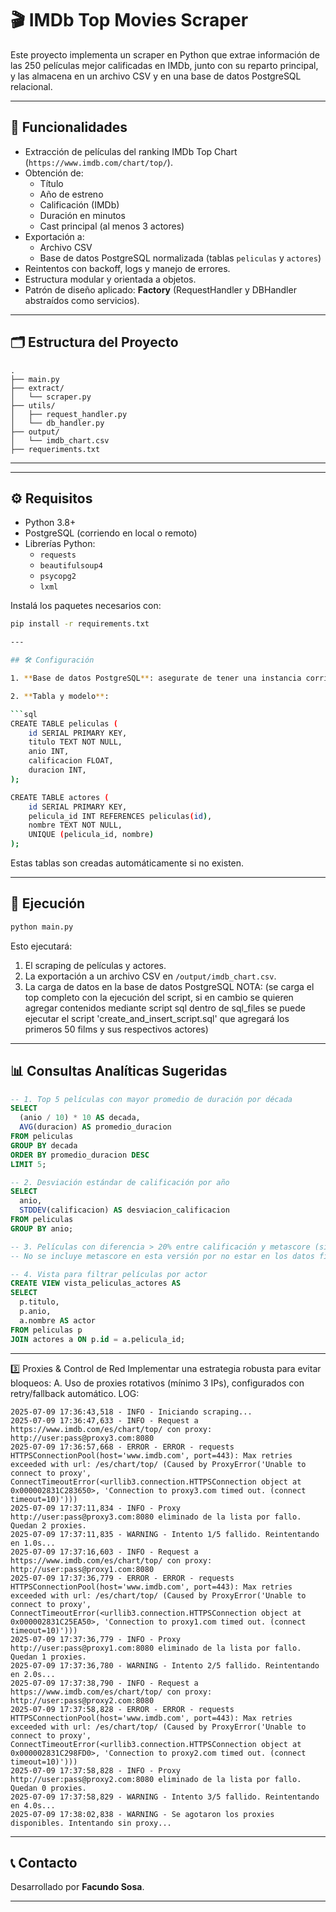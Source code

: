 # 🎬 IMDb Top Movies Scraper

Este proyecto implementa un scraper en Python que extrae información de las 250 películas mejor calificadas en IMDb, junto con su reparto principal, y las almacena en un archivo CSV y en una base de datos PostgreSQL relacional.

---

## 📌 Funcionalidades

- Extracción de películas del ranking IMDb Top Chart (`https://www.imdb.com/chart/top/`).
- Obtención de:
  - Título
  - Año de estreno
  - Calificación (IMDb)
  - Duración en minutos
  - Cast principal (al menos 3 actores)
- Exportación a:
  - Archivo CSV
  - Base de datos PostgreSQL normalizada (tablas `peliculas` y `actores`)
- Reintentos con backoff, logs y manejo de errores.
- Estructura modular y orientada a objetos.
- Patrón de diseño aplicado: **Factory** (RequestHandler y DBHandler abstraídos como servicios).


---

## 🗂️ Estructura del Proyecto

```
.
├── main.py
├── extract/
│   └── scraper.py
├── utils/
│   ├── request_handler.py
│   └── db_handler.py
├── output/
│   └── imdb_chart.csv
├── requeriments.txt
```

---

---

## ⚙️ Requisitos

- Python 3.8+
- PostgreSQL (corriendo en local o remoto)
- Librerías Python:
  - `requests`
  - `beautifulsoup4`
  - `psycopg2`
  - `lxml`

Instalá los paquetes necesarios con:

```bash
pip install -r requirements.txt

---

## 🛠️ Configuración

1. **Base de datos PostgreSQL**: asegurate de tener una instancia corriendo. El handler espera una función `get_connection()` que devuelva una conexión válida. Se puede configurar desde `utils/db_handler.py`.

2. **Tabla y modelo**:

```sql
CREATE TABLE peliculas (
    id SERIAL PRIMARY KEY,
    titulo TEXT NOT NULL,
    anio INT,
    calificacion FLOAT,
    duracion INT,
);

CREATE TABLE actores (
    id SERIAL PRIMARY KEY,
    pelicula_id INT REFERENCES peliculas(id),
    nombre TEXT NOT NULL,
    UNIQUE (pelicula_id, nombre)
);
```

Estas tablas son creadas automáticamente si no existen.

---

## 🚀 Ejecución

```bash
python main.py
```

Esto ejecutará:

1. El scraping de películas y actores.
2. La exportación a un archivo CSV en `/output/imdb_chart.csv`.
3. La carga de datos en la base de datos PostgreSQL NOTA: (se carga el top completo con la ejecución del script, si en cambio se quieren agregar contenidos mediante script sql dentro de sql_files se puede ejecutar el script 'create_and_insert_script.sql' que agregará los primeros 50 films y sus respectivos actores)

---

## 📊 Consultas Analíticas Sugeridas

```sql
-- 1. Top 5 películas con mayor promedio de duración por década
SELECT
  (anio / 10) * 10 AS decada,
  AVG(duracion) AS promedio_duracion
FROM peliculas
GROUP BY decada
ORDER BY promedio_duracion DESC
LIMIT 5;

-- 2. Desviación estándar de calificación por año
SELECT
  anio,
  STDDEV(calificacion) AS desviacion_calificacion
FROM peliculas
GROUP BY anio;

-- 3. Películas con diferencia > 20% entre calificación y metascore (si existiera)
-- No se incluye metascore en esta versión por no estar en los datos finales.

-- 4. Vista para filtrar películas por actor
CREATE VIEW vista_peliculas_actores AS
SELECT
  p.titulo,
  p.anio,
  a.nombre AS actor
FROM peliculas p
JOIN actores a ON p.id = a.pelicula_id;

```

---
3️⃣ Proxies &amp; Control de Red 
Implementar una estrategia robusta para evitar bloqueos:
A. Uso de proxies rotativos (mínimo 3 IPs), configurados con retry/fallback automático.
LOG:
```
2025-07-09 17:36:43,518 - INFO - Iniciando scraping...
2025-07-09 17:36:47,633 - INFO - Request a https://www.imdb.com/es/chart/top/ con proxy: http://user:pass@proxy3.com:8080
2025-07-09 17:36:57,668 - ERROR - ERROR - requests HTTPSConnectionPool(host='www.imdb.com', port=443): Max retries exceeded with url: /es/chart/top/ (Caused by ProxyError('Unable to connect to proxy', ConnectTimeoutError(<urllib3.connection.HTTPSConnection object at 0x000002831C283650>, 'Connection to proxy3.com timed out. (connect timeout=10)')))
2025-07-09 17:37:11,834 - INFO - Proxy http://user:pass@proxy3.com:8080 eliminado de la lista por fallo. Quedan 2 proxies.
2025-07-09 17:37:11,835 - WARNING - Intento 1/5 fallido. Reintentando en 1.0s...
2025-07-09 17:37:16,603 - INFO - Request a https://www.imdb.com/es/chart/top/ con proxy: http://user:pass@proxy1.com:8080
2025-07-09 17:37:36,779 - ERROR - ERROR - requests HTTPSConnectionPool(host='www.imdb.com', port=443): Max retries exceeded with url: /es/chart/top/ (Caused by ProxyError('Unable to connect to proxy', ConnectTimeoutError(<urllib3.connection.HTTPSConnection object at 0x000002831C25EA50>, 'Connection to proxy1.com timed out. (connect timeout=10)')))
2025-07-09 17:37:36,779 - INFO - Proxy http://user:pass@proxy1.com:8080 eliminado de la lista por fallo. Quedan 1 proxies.
2025-07-09 17:37:36,780 - WARNING - Intento 2/5 fallido. Reintentando en 2.0s...
2025-07-09 17:37:38,790 - INFO - Request a https://www.imdb.com/es/chart/top/ con proxy: http://user:pass@proxy2.com:8080
2025-07-09 17:37:58,828 - ERROR - ERROR - requests HTTPSConnectionPool(host='www.imdb.com', port=443): Max retries exceeded with url: /es/chart/top/ (Caused by ProxyError('Unable to connect to proxy', ConnectTimeoutError(<urllib3.connection.HTTPSConnection object at 0x000002831C298FD0>, 'Connection to proxy2.com timed out. (connect timeout=10)')))
2025-07-09 17:37:58,828 - INFO - Proxy http://user:pass@proxy2.com:8080 eliminado de la lista por fallo. Quedan 0 proxies.
2025-07-09 17:37:58,829 - WARNING - Intento 3/5 fallido. Reintentando en 4.0s...
2025-07-09 17:38:02,838 - WARNING - Se agotaron los proxies disponibles. Intentando sin proxy...
```

---

## 📞 Contacto

Desarrollado por **Facundo Sosa**.  

---


